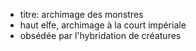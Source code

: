 - titre: archimage des monstres
- haut elfe, archimage à la court impériale
- obsédée par l'hybridation de créatures